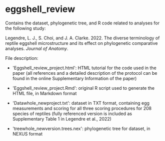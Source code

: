 # eggshell_review

Contains the dataset, phylogenetic tree, and R code related to analyses for the following study:

Legendre, L. J., S. Choi, and J. A. Clarke. 2022. The diverse terminology of reptile eggshell microstructure and its effect on phylogenetic comparative analyses. <i>Journal of Anatomy</i>.

File description:

- 'Eggshell_review_project.html': HTML tutorial for the code used in the paper (all references and a detailed description of the protocol can be found in the online Supplementary Information of the paper)

- 'Eggshell_review_project.Rmd': original R script used to generate the HTML file, in Markdown format

- 'Datawhole_newproject.txt': dataset in TXT format, containing egg measurements and scoring for all three scoring procedures for 208 species of reptiles (fully referenced version is included as Supplementary Table 1 in Legendre et al., 2022)

- 'treewhole_newversion.trees.nex': phylogenetic tree for dataset, in NEXUS format
